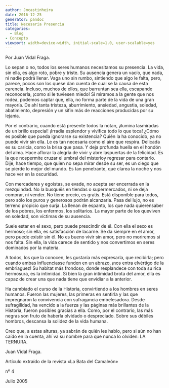 ```yaml
---
author: Jmcastinheira
date: 2016-12-25
generator: pandoc
title: Necesaria Presencia
categories:
  - Blog
- Concepto
viewport: width=device-width, initial-scale=1.0, user-scalable=yes
---
```


Por Juan Vidal Fraga.

Lo sepan o no, todos los seres humanos necesitamos su presencia. La
vida, sin ella, es algo roto, pobre y triste. Su ausencia genera un
vacío, que nada, ni nadie podrá llenar. Vaga uno sin rumbo, sintiendo
que algo le falta, pero, parece, pocos son los quese dan cuenta de cual
se la causa de esta carencia. Incluso, muchos de ellos, que barruntan
sea ella, escapande reconocerla, ¡como si le tuviesen miedo! Si miramos
a la gente que nos rodea, podemos captar que, ella, no forma parte de la
vida de una gran mayoría. De ahí tanta tristeza, aburrimiento, ansiedad,
angustia, soledad, abatimiento, depresión y un sifin más de reacciones
producidas por su lejanía.

Por el contrario, cuando está presente todos la notan, ¡ilumina
lasmiradas de un brillo especial! ¡Irradia esplendor y vivifica todo lo
que toca! ¿Cómo es posible que pueda ignorarse su existencia? Quién la
ha conocido, ya no puede vivir sin ella. Le es tan necesaria como el
aire que respira. Delicada es su caricia, como la brisa que pasa. Y deja
profunda huella en el hondón del alma. Hace aflorar la alegría de vivir
y abre laspuertas de la felicidad. Es la que nospermite cruzar el umbral
del misterioy regresar para contarlo. Dije, hace tiempo, que quien no
sepa mirar desde su ser, es un ciego que se pierde lo mejor del mundo.
Es tan penetrante, que clarea la noche y nos hace ver en la oscuridad.

Con mercaderes y egoístas, se evade, no acepta ser encerrada en la
mezquindad. No la busquéis en tiendas o supermercados, ni se deja
comprar, ni vender. No tiene precio, es gratis. Está disponible para
todos, pero sólo los puros y generosos podrán alcanzarla. Pasa del lujo,
no es terreno propicio que surja. La llenan de espanto, los que nada
quierensaber de los pobres, los enfermos, los solitarios. La mayor parte
de los queviven en soledad, son víctimas de su ausencia.

Suele estar en el sexo, pero puede prescindir de él. Con ella el sexo es
hermoso; sin ella, es satisfacción de lacarne. Se da siempre en el amor,
pero puede existir sin él. No es bueno vivir sin amor, pero no moriremos
si nos falta. Sin ella, la vida carece de sentido y nos convertimos en
seres dominados por la materia.

A todos, los que la conocen, les gustaría más expresarla, que recibirla;
pero cuando ambas influenciasse funden en un abrazo, ¡nos entra
elvértigo de la embriaguez! Su habitat más frondoso, donde resplandece
con toda su rica hermosura, es la intimidad. Si bien la gran intimidad
brota del amor, ella es capaz de crear una que nada tiene que envidiar a
la anterior.

Ha cambiado el curso de la Historia, convirtiendo a los hombres en seres
humanos. Fueron las mujeres, las primeras en sentirla y las que
impregnaron la convivencia con sufragancia embelesadora. Desde
sufragilidad, ha vencido a la fuerza y las páginas más brillantes de la
Historia, fueron posibles gracias a ella. Como, por el contrario, las
más negras son fruto de haberla olvidado o despreciado. Sobre sus
débiles hombros, descansa la solidez de la vida humana.

Creo que, a estas alturas, ya sabrán de quién les hablo, pero si aún no
han caído en la cuenta, ahí va su nombre para que nunca lo olviden: LA
TERNURA.

Juan Vidal Fraga.

Artículo extraído de la revista «La Bata del Camaleón»

nº 4

Julio 2005
